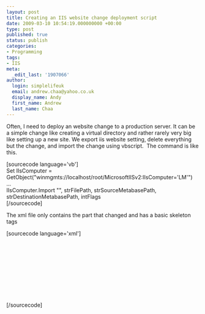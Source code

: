 ```yaml
---
layout: post
title: Creating an IIS website change deployment script
date: 2009-03-10 10:54:19.000000000 +00:00
type: post
published: true
status: publish
categories:
- Programming
tags:
- IIS
meta:
  _edit_last: '1907066'
author:
  login: simplelifeuk
  email: andrew.chaa@yahoo.co.uk
  display_name: Andy
  first_name: Andrew
  last_name: Chaa
---
```

<p>Often, I need to deploy an website change to a production server. It can be a simple change like creating a virtual directory and rather rarely very big like setting up a new site. We export iis website setting, delete everything but the change, and import the change using vbscript.  The command is like this.</p>
<p>[sourcecode language='vb']<br />
Set IIsComputer = GetObject("winmgmts://localhost/root/MicrosoftIISv2:IIsComputer='LM'")<br />
...<br />
IIsComputer.Import "", strFilePath, strSourceMetabasePath, strDestinationMetabasePath, intFlags<br />
[/sourcecode]</p>
<p>The xml file only contains the part that changed and has a basic skeleton tags</p>
<p>[sourcecode language='xml']<br />
<?xml version="1.0"?><br />
<configuration xmlns="urn:microsoft-catalog:XML_Metabase_V64_0"><br />
<mbproperty><br />
<iis_global location="." sessionkey="......."><br />
</iis_global><br />
<iiswebserver location="/LM/W3SVC/00"></iiswebserver><br />
<iiswebdirectory location="/LM/W3SVC/00/ROOT/jsk" ...><br />
</iiswebdirectory><br />
</mbproperty><br />
</configuration><br />
[/sourcecode]</p>
